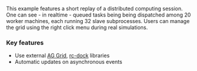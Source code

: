 This example features a short replay of a distributed computing session.  One can see - in realtime - queued tasks being being dispatched among 20 worker machines, each running 32 slave subprocesses. Users can manage the grid using the right click menu during real simulations.

### Key features
- Use external [AG Grid](https://www.ag-grid.com/), [rc-dock](https://github.com/ticlo/rc-dock) libraries
- Automatic updates on asynchronous events
